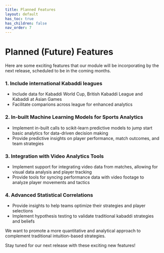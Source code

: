 ```yaml
---
title: Planned Features
layout: default
has_toc: true
has_children: false
nav_order: 7
---
```



# Planned (Future) Features

Here are some exciting features that our module will be incorporating by the next release, scheduled to be in the coming months.

### 1. Include international Kabaddi leagues
- Include data for Kabaddi World Cup, British Kabaddi League and Kabaddi at Asian Games
- Facilitate comparions across league for enhanced analytics

### 2. In-built Machine Learning Models for Sports Analytics

- Implement in-built calls to scikit-learn predictive models to jump start basic analytics for data-driven decision making
- Provide predictive insights on player performance, match outcomes, and team strategies

### 3. Integration with Video Analytics Tools

- Implement support for integrating video data from matches, allowing for visual data analysis and player tracking
- Provide tools for syncing performance data with video footage to analyze player movements and tactics

### 4. Advanced Statistical Correlations

- Provide insights to help teams optimize their strategies and player selections
- Implement hypothesis testing to validate traditional kabaddi strategies and beliefs




We want to promote a more quantitative and analytical approach to complement traditional intuition-based strategies.


Stay tuned for our next release with these exciting new features!
